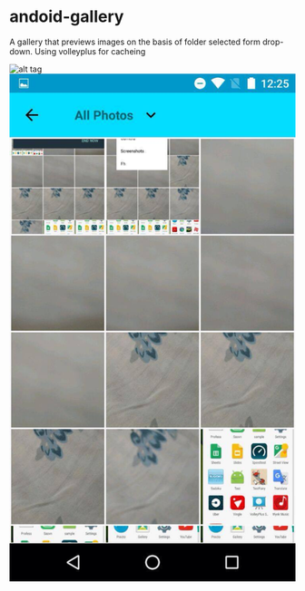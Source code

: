# andoid-gallery

A gallery that previews images on the basis of folder selected form drop-down.
Using volleyplus for cacheing

![alt tag](ImageGallery/14152093_1200997713274692_1377419959_o.jpg "screenshot")
![alt tag](ImageGallery/14152093_1200997713274692_1377419950_o.jpg "screenshot")
